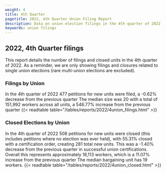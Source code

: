 ```yaml
---
weight: 4
title: 4th Quarter
pagetitle: 2022, 4th Quarter Union Filing Report
description: Data on union election filings in the 4th quarter of 2022
keywords: union filings
---
```


## 2022, 4th Quarter filings

This report details the number of filings and closed units in the 4th quarter of 2022. As a reminder, we are only showing filings and closures related to single union elections (rare multi-union elections are excluded).

### Filings by Union
In the 4th quarter of 2022 477 petitions for new units were filed, a -0.62% decrease from the previous quarter The median size was 20 with a total of 151,992 workers across all units, a 546.77% increase from the previous quarter
{{< readtable table="/tables/reports/2022/4union_filings.html" >}}

### Closed Elections by Union
In the 4th quarter of 2022 508 petitions for new units were closed (this includes petitions where no election was ever held), with 55.31% closed with a certification order, creating 281 total new units. This was a -1.40% decrease from the previous quarter in successful union certifications. Overall this represents approximately 16,113 workers, which is a 11.07% increase from the previous quarter The median bargaining unit has 19 workers.
{{< readtable table="/tables/reports/2022/4union_closed.html" >}}
